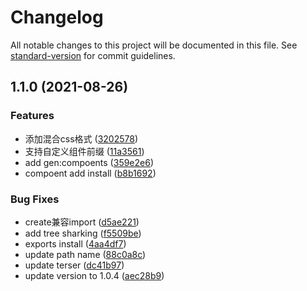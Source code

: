 # Changelog

All notable changes to this project will be documented in this file. See [standard-version](https://github.com/conventional-changelog/standard-version) for commit guidelines.

## 1.1.0 (2021-08-26)


### Features

* 添加混合css格式 ([3202578](https://github.com/ckpack/v-ui-template/commit/3202578cd80eb2b8757fe02057e83fb7def475fc))
* 支持自定义组件前缀 ([11a3561](https://github.com/ckpack/v-ui-template/commit/11a3561479c66951fe29928e38194e4c7cf938f9))
* add gen:compoents ([359e2e6](https://github.com/ckpack/v-ui-template/commit/359e2e6b70a643d08e4c578f16239cf563c09e82))
* compoent add install ([b8b1692](https://github.com/ckpack/v-ui-template/commit/b8b1692d8db4e08b21d8abf39ab50234504027fd))


### Bug Fixes

*  create兼容import ([d5ae221](https://github.com/ckpack/v-ui-template/commit/d5ae221537d1a22d2f52321ebee42f44d558dfa1))
* add tree sharking ([f5509be](https://github.com/ckpack/v-ui-template/commit/f5509be84bd0dfa8d81a155275d57283be268617))
* exports install ([4aa4df7](https://github.com/ckpack/v-ui-template/commit/4aa4df7d2946d9ad17987e9ad1c76fda0e14e6e0))
* update path name ([88c0a8c](https://github.com/ckpack/v-ui-template/commit/88c0a8ceda46b5f63b170a16c17b7b41eaff1f0e))
* update terser ([dc41b97](https://github.com/ckpack/v-ui-template/commit/dc41b977e2a45325aeceaa7839b4220d53c2ccf1))
* update version to 1.0.4 ([aec28b9](https://github.com/ckpack/v-ui-template/commit/aec28b9f96216f63df08ff9ea5583540465e1664))
